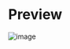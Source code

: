 # Preview
![image](https://user-images.githubusercontent.com/57909721/114227813-c62d1a00-9975-11eb-94a3-3547c9a332b0.png)


